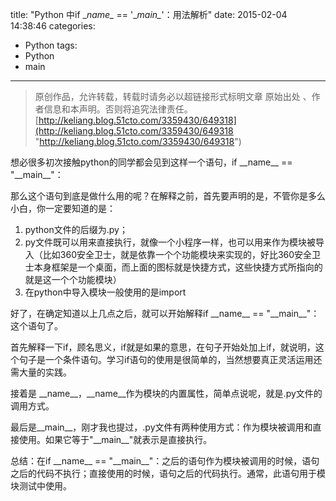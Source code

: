 title: "Python 中if \__name\__ == '\__main\__'：用法解析"
date: 2015-02-04 14:38:46
categories:
- Python
tags:
- Python
- main
---

>原创作品，允许转载，转载时请务必以超链接形式标明文章 原始出处 、作者信息和本声明。否则将追究法律责任。
>[http://keliang.blog.51cto.com/3359430/649318](http://keliang.blog.51cto.com/3359430/649318 "http://keliang.blog.51cto.com/3359430/649318")

想必很多初次接触python的同学都会见到这样一个语句，if \_\_name\_\_ == "\_\_main\_\_"：

那么这个语句到底是做什么用的呢？在解释之前，首先要声明的是，不管你是多么小白，你一定要知道的是：

1. python文件的后缀为.py；
2. py文件既可以用来直接执行，就像一个小程序一样，也可以用来作为模块被导入（比如360安全卫士，就是依靠一个个功能模块来实现的，好比360安全卫士本身框架是一个桌面，而上面的图标就是快捷方式，这些快捷方式所指向的就是这一个个功能模块）
3. 在python中导入模块一般使用的是import

好了，在确定知道以上几点之后，就可以开始解释if \_\_name\_\_ == "\_\_main\_\_"：这个语句了。

首先解释一下if，顾名思义，if就是如果的意思，在句子开始处加上if，就说明，这个句子是一个条件语句。学习if语句的使用是很简单的，当然想要真正灵活运用还需大量的实践。

接着是 \_\_name\_\_，\_\_name\_\_作为模块的内置属性，简单点说呢，就是.py文件的调用方式。

最后是\_\_main\_\_，刚才我也提过，.py文件有两种使用方式：作为模块被调用和直接使用。如果它等于"\_\_main\_\_"就表示是直接执行。

总结：在if \_\_name\_\_ == "\_\_main\_\_"：之后的语句作为模块被调用的时候，语句之后的代码不执行；直接使用的时候，语句之后的代码执行。通常，此语句用于模块测试中使用。
